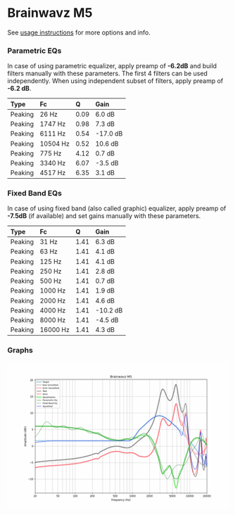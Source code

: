 # Brainwavz M5
See [usage instructions](https://github.com/jaakkopasanen/AutoEq#usage) for more options and info.

### Parametric EQs
In case of using parametric equalizer, apply preamp of **-6.2dB** and build filters manually
with these parameters. The first 4 filters can be used independently.
When using independent subset of filters, apply preamp of **-6.2 dB**.

| Type    | Fc       |    Q | Gain     |
|:--------|:---------|:-----|:---------|
| Peaking | 26 Hz    | 0.09 | 6.0 dB   |
| Peaking | 1747 Hz  | 0.98 | 7.3 dB   |
| Peaking | 6111 Hz  | 0.54 | -17.0 dB |
| Peaking | 10504 Hz | 0.52 | 10.6 dB  |
| Peaking | 775 Hz   | 4.12 | 0.7 dB   |
| Peaking | 3340 Hz  | 6.07 | -3.5 dB  |
| Peaking | 4517 Hz  | 6.35 | 3.1 dB   |

### Fixed Band EQs
In case of using fixed band (also called graphic) equalizer, apply preamp of **-7.5dB**
(if available) and set gains manually with these parameters.

| Type    | Fc       |    Q | Gain     |
|:--------|:---------|:-----|:---------|
| Peaking | 31 Hz    | 1.41 | 6.3 dB   |
| Peaking | 63 Hz    | 1.41 | 4.1 dB   |
| Peaking | 125 Hz   | 1.41 | 4.1 dB   |
| Peaking | 250 Hz   | 1.41 | 2.8 dB   |
| Peaking | 500 Hz   | 1.41 | 0.7 dB   |
| Peaking | 1000 Hz  | 1.41 | 1.9 dB   |
| Peaking | 2000 Hz  | 1.41 | 4.6 dB   |
| Peaking | 4000 Hz  | 1.41 | -10.2 dB |
| Peaking | 8000 Hz  | 1.41 | -4.5 dB  |
| Peaking | 16000 Hz | 1.41 | 4.3 dB   |

### Graphs
![](./Brainwavz%20M5.png)